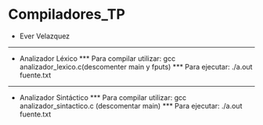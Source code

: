 # Compiladores_TP

* Ever Velazquez
--------------------------------------------------------------------------------
- Analizador Léxico
*** Para compilar utilizar: gcc analizador_lexico.c(descomenter main y fputs)
*** Para ejecutar: ./a.out fuente.txt
--------------------------------------------------------------------------------
- Analizador Sintáctico
*** Para compilar utilizar: gcc analizador_sintactico.c (descomentar main)
*** Para ejecutar: ./a.out fuente.txt
